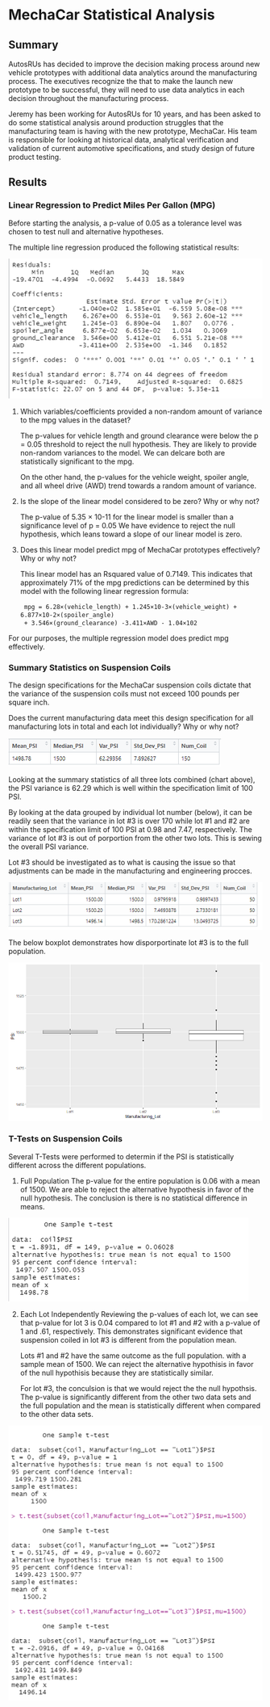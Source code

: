 # MechaCar Statistical Analysis
## Summary
AutosRUs has decided to improve the decision making process around new vehicle prototypes with additional data analytics around the manufacturing process.  The executives recognize the that to make the launch new prototype to be successful, they will need to use data analytics in each decision throughout the manufacturing process.  

Jeremy has been working for AutosRUs for 10 years, and has been asked to do some statistical analysis around production struggles that the manufacturing team is having with the new prototype, MechaCar.  His team is responsible for looking at historical data, analytical verification and validation of current automotive specifications, and study design of future product testing.  

## Results
### Linear Regression to Predict Miles Per Gallon (MPG)
Before starting the analysis, a p-value of 0.05 as a tolerance level was chosen to test null and alternative hypotheses. 

The multiple line regression produced the following statistical results:

![](Resources/summary_D1.PNG)

1. Which variables/coefficients provided a non-random amount of variance to the mpg values in the dataset?

    The p-values for vehicle length and ground clearance were below the p = 0.05 threshold to reject the null hypothesis.  They are likely to provide non-random variances to the model.  We can delcare both are statistically significant to the mpg.

    On the other hand, the p-values for the vehicle weight, spoiler angle, and all wheel drive (AWD) trend towards a random amount of variance.

2. Is the slope of the linear model considered to be zero? Why or why not?

    The p-value of 5.35 × 10-11 for the linear model is smaller than a significance level of p = 0.05 We have evidence to reject the null hypothesis, which leans toward a slope of our linear model is zero.  

3. Does this linear model predict mpg of MechaCar prototypes effectively? Why or why not?

    This linear model has an Rsquared value of 0.7149.  This indicates that approximately 71% of the mpg predictions can be determined by this model with the following linear regression formula:

        mpg = 6.28×(vehicle_length) + 1.245×10-3×(vehicle_weight) + 6.877×10-2×(spoiler_angle) 
        + 3.546×(ground_clearance) -3.411×AWD - 1.04×102

For our purposes, the multiple regression model does predict mpg effectively.

### Summary Statistics on Suspension Coils
The design specifications for the MechaCar suspension coils dictate that the variance of the suspension coils must not exceed 100 pounds per square inch. 

Does the current manufacturing data meet this design specification for all manufacturing lots in total and each lot individually? Why or why not?

![](Resources/total_summary_D2.PNG)

Looking at the summary statistics of all three lots combined (chart above), the PSI variance is 62.29 which is well within the specification limit of 100 PSI.  

By looking at the data grouped by individual lot number (below), it can be readily seen that the variance in lot #3 is over 170 while lot #1 and #2 are within the specification limit of 100 PSI at 0.98 and 7.47, respectively.  The variance of lot #3 is out of porportion from the other two lots.  This is sewing the overall PSI variance. 

Lot #3 should be investigated as to what is causing the issue so that adjustments can be made in the manufacturing and engineering procces.

![](Resources/lot_summary_D2.PNG)

The below boxplot demonstrates how disporportinate lot #3 is to the full population.

![](Resources/boxplot_D2.png)

### T-Tests on Suspension Coils
Several T-Tests were performed to determin if the PSI is statistically different across the different populations.

1. Full Population
     The p-value for the entire population is 0.06 with a mean of 1500.  We are able to reject the alternative hypothesis in favor of the null hypothesis.  The conclusion is there is no statistical difference in means.

![](Resources/population_t_test_D3.PNG)

2. Each Lot Independently
    Reviewing the p-values of each lot, we can see that p-value for lot 3 is 0.04 compared to lot #1 and #2 with a p-value of 1 and .61, respectively. This demonstrates significant evidence that suspension coiled in lot #3 is different from the population mean.

    Lots #1 and #2 have the same outcome as the full population.  with a sample mean of 1500.  We can reject the alternative hypothisis in favor of the null hypothisis because they are statistically similar.

    For lot #3, the conculsion is that we would reject the the null hypothsis.  The p-value is significantly different from the other two data sets and the full population and the mean is statistically different when compared to the other data sets.

![](Resources/t_test_D3.PNG)

